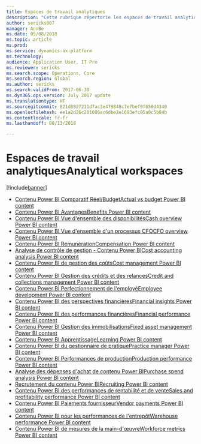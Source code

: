 ```yaml
---
title: Espaces de travail analytiques
description: "Cette rubrique répertorie les espaces de travail analytiques intégrés disponibles et vous indique les ressources complémentaires."
author: sericks007
manager: AnnBe
ms.date: 05/08/2018
ms.topic: article
ms.prod: 
ms.service: dynamics-ax-platform
ms.technology: 
audience: Application User, IT Pro
ms.reviewer: sericks
ms.search.scope: Operations, Core
ms.search.region: Global
ms.author: sericks
ms.search.validFrom: 2017-06-30
ms.dyn365.ops.version: July 2017 update
ms.translationtype: HT
ms.sourcegitcommit: 821d8927211d7ac3e479848c7e7bef9f650d4340
ms.openlocfilehash: ee1a2d26c281086ac6dbe2e1693efc85a0c5b84b
ms.contentlocale: fr-fr
ms.lasthandoff: 08/13/2018

---
```


# <a name="analytical-workspaces"></a><span data-ttu-id="4bf05-103">Espaces de travail analytiques</span><span class="sxs-lookup"><span data-stu-id="4bf05-103">Analytical workspaces</span></span>
[!include[banner](../includes/banner.md)]

- [<span data-ttu-id="4bf05-104">Contenu Power BI Comparatif Réel/Budget</span><span class="sxs-lookup"><span data-stu-id="4bf05-104">Actual vs budget Power BI content</span></span>](ledger-budgets-power-bi.md)
- [<span data-ttu-id="4bf05-105">Contenu Power BI Avantages</span><span class="sxs-lookup"><span data-stu-id="4bf05-105">Benefits Power BI content</span></span>](benefits-power-bi.md)
- [<span data-ttu-id="4bf05-106">Contenu Power BI Vue d'ensemble des disponibilités</span><span class="sxs-lookup"><span data-stu-id="4bf05-106">Cash overview Power BI content</span></span>](../../financials/cash-bank-management/Cash-Overview-Power-BI-content.md)
- [<span data-ttu-id="4bf05-107">Contenu Power BI Vue d'ensemble d'un processus CFO</span><span class="sxs-lookup"><span data-stu-id="4bf05-107">CFO overview Power BI content</span></span>](CFO-power-bi.md)
- [<span data-ttu-id="4bf05-108">Contenu Power BI Rémunération</span><span class="sxs-lookup"><span data-stu-id="4bf05-108">Compensation Power BI content</span></span>](compensation-power-bi.md)
- [<span data-ttu-id="4bf05-109">Analyse de contrôle de gestion - Contenu Power BI</span><span class="sxs-lookup"><span data-stu-id="4bf05-109">Cost accounting analysis Power BI content</span></span>](cost-accounting-analysis-content-pack.md) 
- [<span data-ttu-id="4bf05-110">Contenu Power BI de gestion des coûts</span><span class="sxs-lookup"><span data-stu-id="4bf05-110">Cost management Power BI content</span></span>](cost-management-content-pack.md)
- [<span data-ttu-id="4bf05-111">Contenu Power BI Gestion des crédits et des relances</span><span class="sxs-lookup"><span data-stu-id="4bf05-111">Credit and collections management Power BI content</span></span>](../../financials/accounts-receivable/credit-collections-power-bi.md)
- [<span data-ttu-id="4bf05-112">Contenu Power BI Perfectionnement de l'employé</span><span class="sxs-lookup"><span data-stu-id="4bf05-112">Employee development Power BI content</span></span>](employee-development-PBI.md) 
- [<span data-ttu-id="4bf05-113">Contenu Power BI des perspectives financières</span><span class="sxs-lookup"><span data-stu-id="4bf05-113">Financial insights Power BI content</span></span>](financial-insights.md)
- [<span data-ttu-id="4bf05-114">Contenu Power BI des performances financières</span><span class="sxs-lookup"><span data-stu-id="4bf05-114">Financial performance Power BI content</span></span>](financial-performance-power-bi-content-pack.md)
- [<span data-ttu-id="4bf05-115">Contenu Power BI Gestion des immobilisations</span><span class="sxs-lookup"><span data-stu-id="4bf05-115">Fixed asset management Power BI content</span></span>](../../financials/fixed-assets/Fixed-asset-management-workspace.md)
- [<span data-ttu-id="4bf05-116">Contenu Power BI Apprentissage</span><span class="sxs-lookup"><span data-stu-id="4bf05-116">Learning Power BI content</span></span>](learning-power-bi.md)
- [<span data-ttu-id="4bf05-117">Contenu Power BI du gestionnaire de pratique</span><span class="sxs-lookup"><span data-stu-id="4bf05-117">Practice manager Power BI content</span></span>](practice-manager-power-bi.md)
- [<span data-ttu-id="4bf05-118">Contenu Power BI Performances de production</span><span class="sxs-lookup"><span data-stu-id="4bf05-118">Production performance Power BI content</span></span>](production-performance-power-bi.md)
- [<span data-ttu-id="4bf05-119">Analyse des dépenses d'achat de contenu Power BI</span><span class="sxs-lookup"><span data-stu-id="4bf05-119">Purchase spend analysis Power BI content</span></span>](purchase-content-pack-for-power-bi.md) 
- [<span data-ttu-id="4bf05-120">Recrutement du contenu Power BI</span><span class="sxs-lookup"><span data-stu-id="4bf05-120">Recruiting Power BI content</span></span>](recruiting-analysis-power-bi-content-pack.md) 
- [<span data-ttu-id="4bf05-121">Contenu Power BI des performances de rentabilité et de vente</span><span class="sxs-lookup"><span data-stu-id="4bf05-121">Sales and profitability performance Power BI content</span></span>](sales-profitability-performance-content-pack.md)
- [<span data-ttu-id="4bf05-122">Contenu Power BI Paiements fournisseur</span><span class="sxs-lookup"><span data-stu-id="4bf05-122">Vendor payments Power BI content</span></span>](../../financials/accounts-payable/Vendor-payments-workspace.md)
- [<span data-ttu-id="4bf05-123">Contenu Power BI pour les performances de l'entrepôt</span><span class="sxs-lookup"><span data-stu-id="4bf05-123">Warehouse performance Power BI content</span></span>](warehouse-power-bi-content.md)
- [<span data-ttu-id="4bf05-124">Contenu Power BI de mesures de la main-d'œuvre</span><span class="sxs-lookup"><span data-stu-id="4bf05-124">Workforce metrics Power BI content</span></span>](workforce-analysis-power-bi-content-pack.md)

